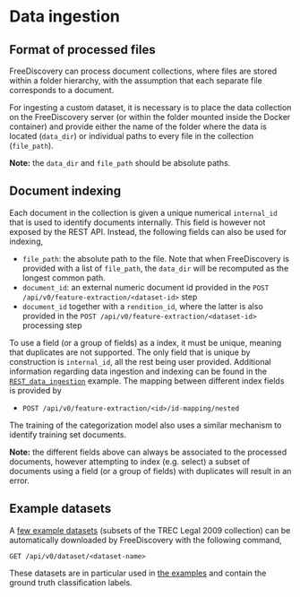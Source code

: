 # Data ingestion


## Format of processed files

FreeDiscovery can process document collections, where files are stored within a folder hierarchy, with the assumption that each separate file corresponds to a document.

For ingesting a custom dataset, it is necessary is to place the data collection on the FreeDiscovery server (or within the folder mounted inside the Docker container) and provide either the name of the folder where the data is located (`data_dir`) or individual paths to every file in the collection (`file_path`).


**Note:** the `data_dir` and `file_path` should be absolute paths.


## Document indexing 

Each document in the collection is given a unique numerical `internal_id` that is used to identify documents internally. This field is however not exposed by the REST API. Instead, the following fields can also be used for indexing,

 * `file_path`: the absolute path to the file. Note that when FreeDiscovery is provided with a list of `file_path`, the `data_dir` will be recomputed as the longest common path.
 * `document_id`: an external numeric document id provided in the `POST /api/v0/feature-extraction/<dataset-id>` step
 * `document_id` together with a `rendition_id`, where the latter is also provided in the `POST /api/v0/feature-extraction/<dataset-id>` processing step

To use a field (or a group of fields) as a index, it must be unique, meaning that duplicates are not supported. The only field that is unique by construction is `internal_id`, all the rest being user provided. Additional information regarding data ingestion and indexing can be found in the [`REST_data_ingestion`](`../examples/REST_data_ingestion.html) example. The mapping between different index fields is provided by
 * `POST /api/v0/feature-extraction/<id>/id-mapping/nested`


The training of the categorization model also uses a similar mechanism to identify training set documents.

**Note:** the different fields above can always be associated to the processed documents, however attempting to index (e.g. select) a subset of documents using a field (or a group of fields) with duplicates will result in an error.

## Example datasets

A [few example datasets](../rest_api/dataset_get.html) (subsets of the TREC Legal 2009 collection) can be automatically downloaded by FreeDiscovery with the following command,
```
GET /api/v0/dataset/<dataset-name>

```
These datasets are in particular used in [the examples](../examples/index.html) and contain the ground truth classification labels.

